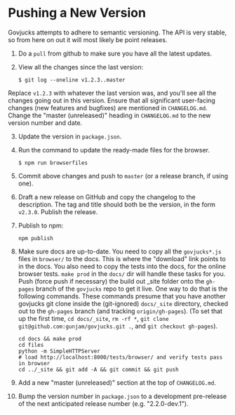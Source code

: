 
# Pushing a New Version

Govjucks attempts to adhere to semantic versioning. The API is very stable, so
from here on out it will most likely be point releases.

1. Do a `pull` from github to make sure you have all the latest updates.

2. View all the changes since the last version:

   ```
   $ git log --oneline v1.2.3..master
   ```

Replace `v1.2.3` with whatever the last version was, and you'll see all the
changes going out in this version. Ensure that all significant user-facing
changes (new features and bugfixes) are mentioned in `CHANGELOG.md`. Change the
"master (unreleased)" heading in `CHANGELOG.md` to the new version number and
date.

3. Update the version in `package.json`.

3. Run the command to update the ready-made files for the browser.

   ```
   $ npm run browserfiles
   ```

5. Commit above changes and push to `master` (or a release branch, if using one).

6. Draft a new release on GitHub and copy the changelog to the description. The
   tag and title should both be the version, in the form `v2.3.0`. Publish the
   release.

7. Publish to npm:

   ```
   npm publish
   ```

8. Make sure docs are up-to-date. You need to copy all the `govjucks*.js` files
   in `browser/` to the docs. This is where the "download" link points to in
   the docs. You also need to copy the tests into the docs, for the online
   browser tests. ``make prod`` in the ``docs/`` dir will handle these tasks
   for you. Push (force push if necessary) the build out _site folder onto the
   `gh-pages` branch of the `govjucks` repo to get it live. One way to do that
   is the following commands. These commands presume that you have another
   govjucks git clone inside the (git-ignored) `docs/_site` directory, checked
   out to the `gh-pages` branch (and tracking `origin/gh-pages`). (To set that
   up the first time, `cd docs/_site`, `rm -rf *`, `git clone
   git@github.com:gunjam/govjucks.git .`, and `git checkout gh-pages`).

   ```
   cd docs && make prod
   cd files
   python -m SimpleHTTPServer
   # load http://localhost:8000/tests/browser/ and verify tests pass in browser
   cd ../_site && git add -A && git commit && git push
   ```

9. Add a new "master (unreleased)" section at the top of `CHANGELOG.md`.

10. Bump the version number in `package.json` to a development pre-release of
    the next anticipated release number (e.g. "2.2.0-dev.1").
